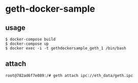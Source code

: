 # geth-docker-sample

## usage

```
$ docker-compose build
$ docker-compose up
$ docker exec -i -t gethdockersample_geth_1 /bin/bash
```

## attach

```
root@782ad6f7e089:/# geth attach ipc://eth_data/geth.ipc
```

